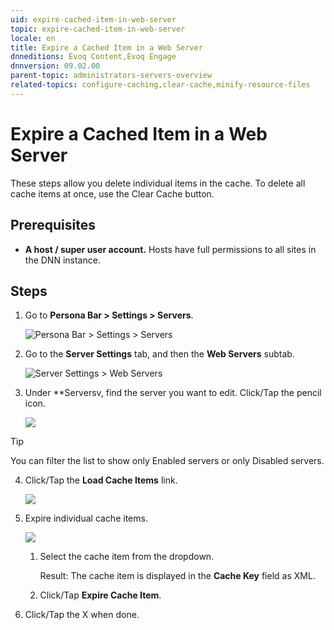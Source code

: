 ```yaml
---
uid: expire-cached-item-in-web-server
topic: expire-cached-item-in-web-server
locale: en
title: Expire a Cached Item in a Web Server
dnneditions: Evoq Content,Evoq Engage
dnnversion: 09.02.00
parent-topic: administrators-servers-overview
related-topics: configure-caching,clear-cache,minify-resource-files
---
```


# Expire a Cached Item in a Web Server

These steps allow you delete individual items in the cache. To delete all cache items at once, use the Clear Cache button.

## Prerequisites

*   **A host / super user account.** Hosts have full permissions to all sites in the DNN instance.

## Steps

1.  Go to **Persona Bar \> Settings \> Servers**.
    
    ![Persona Bar > Settings > Servers](/images/scr-pbar-host-Settings-E91.png)
    
2.  Go to the **Server Settings** tab, and then the **Web Servers** subtab.
    
    ![Server Settings > Web Servers](/images/scr-pbtabs-host-Settings-Servers-ServerSettings-WebServers-E90.png)
    
3.  Under **Serversv, find the server you want to edit. Click/Tap the pencil icon.
    
      
    
    ![](/images/scr-Servers-ServerSettings-WebServers-EditIcon-E90.png)
    
      
    
   > [!Tip]
   > You can filter the list to show only Enabled servers or only Disabled servers.
    
4.  Click/Tap the **Load Cache Items** link.
    
      
    
    ![](/images/scr-Servers-ServerSettings-WebServers-LoadCacheItems-link-E90.png)
    
      
    
5.  Expire individual cache items.
    
      
    
    ![](/images/scr-Servers-ServerSettings-WebServers-CacheItems.gif)
    
      
    
    1.  Select the cache item from the dropdown.
        
        Result: The cache item is displayed in the **Cache Key** field as XML.
        
    2.  Click/Tap **Expire Cache Item**.
6.  Click/Tap the X when done.